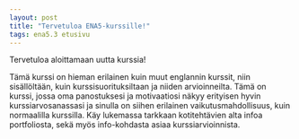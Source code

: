 ```yaml
---
layout: post
title: "Tervetuloa ENA5-kurssille!"
tags: ena5.3 etusivu
---
```


Tervetuloa aloittamaan uutta kurssia!

Tämä kurssi on hieman erilainen kuin muut englannin kurssit, niin sisällöltään, kuin kurssisuorituksiltaan ja niiden
arvioinneilta. Tämä on kurssi, jossa oma panostuksesi ja motivaatiosi näkyy erityisen hyvin kurssiarvosanassasi ja
sinulla on siihen erilainen vaikutusmahdollisuus, kuin normaalilla kurssilla. Käy lukemassa tarkkaan kotitehtävien alta
infoa portfoliosta, sekä myös info-kohdasta asiaa kurssiarvioinnista.